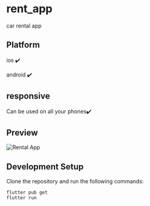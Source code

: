 # rent_app

car rental app

## Platform

ios ✔️

android ✔️

## responsive

Can be used on all your phones✔️

## Preview

![Rental App](assets/rent_app.gif)

<!--
<img src="assets/ss.png" width="560px" height="560px"/>
   -->

## Development Setup

Clone the repository and run the following commands:

    flutter pub get
    flutter run
